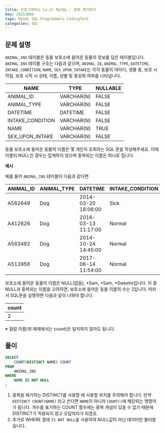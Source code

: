 ```yaml
---
title: 프로그래머스 Lv.2| MySQL - 중복 제거하기
key: 20211004  
tags: MySQL SQL Programmers CodingTest
categories: SQL
---
```


## 문제 설명

`ANIMAL_INS` 테이블은 동물 보호소에 들어온 동물의 정보를 담은 테이블입니다. `ANIMAL_INS` 테이블 구조는 다음과 같으며, `ANIMAL_ID`, `ANIMAL_TYPE`, `DATETIME`, `INTAKE_CONDITION`, `NAME`, `SEX_UPON_INTAKE`는 각각 동물의 아이디, 생물 종, 보호 시작일, 보호 시작 시 상태, 이름, 성별 및 중성화 여부를 나타냅니다.

|NAME|TYPE|NULLABLE|
|---|---|---|
|ANIMAL_ID|VARCHAR(N)|FALSE|
|ANIMAL_TYPE|VARCHAR(N)|FALSE|
|DATETIME|DATETIME|FALSE|
|INTAKE_CONDITION|VARCHAR(N)|FALSE|
|NAME|VARCHAR(N)|TRUE|
|SEX_UPON_INTAKE|VARCHAR(N)|FALSE|

동물 보호소에 들어온 동물의 이름은 몇 개인지 조회하는 SQL 문을 작성해주세요. 이때 이름이 NULL인 경우는 집계하지 않으며 중복되는 이름은 하나로 칩니다.  

**예시**  

예를 들어 `ANIMAL_INS` 테이블이 다음과 같다면  

|ANIMAL_ID|ANIMAL_TYPE|DATETIME|INTAKE_CONDITION|NAME|SEX_UPON_INTAKE|
|--|--|--|--|--|--|
|A562649|Dog|2014-03-20 18:06:00|Sick|NULL|Spayed Female|
|A412626|Dog|2016-03-13 11:17:00|Normal|*Sam|Neutered Male|
|A563492|Dog|2014-10-24 14:45:00|Normal|*Sam|Neutered Male|
|A513956|Dog|2017-06-14 11:54:00|Normal|*Sweetie|Spayed Female|

보호소에 들어온 동물의 이름은 NULL(없음), *Sam, *Sam, *Sweetie입니다. 이 중 NULL과 중복되는 이름을 고려하면, 보호소에 들어온 동물 이름의 수는 2입니다. 따라서 SQL문을 실행하면 다음과 같이 나와야 합니다.  

|count|
|--|
|2|

※ 컬럼 이름(위 예제에서는 count)은 일치하지 않아도 됩니다.  

## 풀이

~~~sql
SELECT
    COUNT(DISTINCT NAME) COUNT
FROM
    ANIMAL_INS
WHERE
    NAME IS NOT NULL
;
~~~

1. 중복을 제거하는 DISTINCT를 사용할 때 사용할 위치를 주의해야 합니다. 만약 `DISTINCT COUNT(NAME)` 라고 쓴다면 `NAME`이 아니라 `COUNT()`에 해당되는 명령어가 됩니다. 개수를 표기하는 COUNT 함수에는 중복 개념이 있을 수 없기 때문에 DISTINCT가 적용되지 않고 오답처리가 되겠죠.  
2. 추가로 WHERE 절에 `IS NOT NULL`을 사용하여 NULL값이 아닌 데이터만 불러왔습니다.